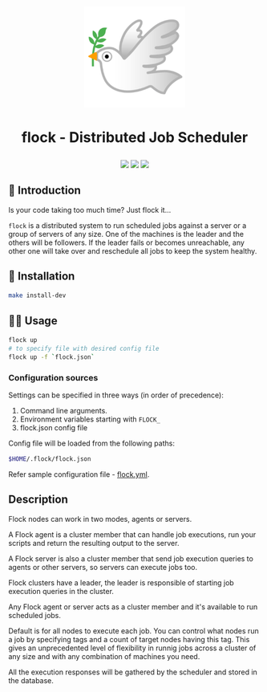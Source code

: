 <p align='center'>
<img width="40%" src='./docs/images/logo.png'>
</p>

<h1>
<p align='center'>
flock - Distributed Job Scheduler
</p>
</h1>

<p align='center'>
<img src="https://github.com/amal-thundiyil/flock/actions/workflows/actions.yml/badge.svg">
<a href="https://github.com/amal-thundiyil/flock/blob/main/LICENSE"><img src="https://img.shields.io/badge/License-MIT-green.svg"></a>
<img src="https://visitor-badge.laobi.icu/badge?page_id=amal-thundiyil.flock">
</p>

## 📌 Introduction

Is your code taking too much time? Just flock it...

`flock` is a distributed system to run scheduled jobs against a server or a group of servers of any size. One of the machines is the leader and the others will be followers. If the leader fails or becomes unreachable, any other one will take over and reschedule all jobs to keep the system healthy.

## 🤖 Installation

```sh
make install-dev
```

## 👨‍💻️ Usage

```sh
flock up
# to specify file with desired config file
flock up -f `flock.json`
```

### Configuration sources

Settings can be specified in three ways (in order of precedence):

1. Command line arguments.
2. Environment variables starting with `FLOCK_`
3. flock.json config file

Config file will be loaded from the following paths:

```sh
$HOME/.flock/flock.json
```

Refer sample configuration file - [flock.yml](flock.yml).

## Description

Flock nodes can work in two modes, agents or servers.

A Flock agent is a cluster member that can handle job executions, run your scripts and return the resulting output to the server.

A Flock server is also a cluster member that send job execution queries to agents or other servers, so servers can execute jobs too.

Flock clusters have a leader, the leader is responsible of starting job execution queries in the cluster.

Any Flock agent or server acts as a cluster member and it's available to run scheduled jobs.

Default is for all nodes to execute each job. You can control what nodes run a job by specifying tags and a count of target nodes having this tag. This gives an unprecedented level of flexibility in runnig jobs across a cluster of any size and with any combination of machines you need.

All the execution responses will be gathered by the scheduler and stored in the database.
